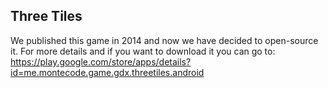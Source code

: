 ## **Three Tiles** ##

We published this game in 2014 and now we have decided to open-source it.
For more details and if you want to download it you can go to:
https://play.google.com/store/apps/details?id=me.montecode.game.gdx.threetiles.android
